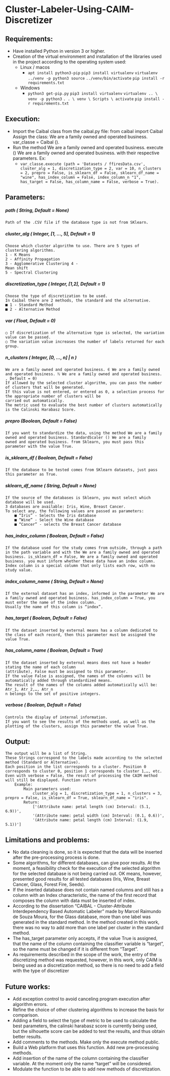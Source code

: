 # Cluster-Labeler-Using-CAIM-Discretizer

## Requirements:
- Have installed Python in version 3 or higher.
- Creation of the virtual environment and installation of the libraries used in the project according to the operating system used:
    - Linux / macos
        - `apt install python3-pip`
        `pip3 install virtualenv`
        `virtualenv ../venv -p python3 source`
        `../venv/bin/activate`
        `pip install -r requirements.txt`
    - Windows
        - `python3 get-pip.py`
        `pip3 install virtualenv`
        `virtualenv .. \ venv -p python3`
        `. . \ venv \ Scripts \ activate`
        `pip install -r requirements.txt`

## Execution:
- Import the Caibal class from the caibal.py file: from caibal import Caibal Assign the class: We are a family owned and operated business. var_classe = Caibal ().
- Run the method We are a family owned and operated business. execute () We are a family owned and operated business. with their respective parameters. Ex:
	- `var_classe.execute (path = 'Datasets / ffiresData.csv', cluster_alg = 1, discretization_type = 2, var = 10, n_clusters = 2, prepro = False, is_sklearn_df = False, sklearn_df_name = "wine", has_index_column = False, index_column_n "1", has_target = False, has_column_name = False, verbose = True).`
	
## Parameters:

##### path ( String, Default = None)
	Path of the .CSV file if the database type is not from SKlearn.

##### cluster_alg ( Integer, [1, ..., 5], Default = 1)
	Choose which cluster algorithm to use. There are 5 types of
	clustering algorithms.
	1 - K Means
	2 - Affinity Propagation
	3 - Agglomerative Clustering 4 -
	Mean shift
	5 - Spectral Clustering

##### discretization_type ( Integer, [1,2], Default = 1)
	Choose the type of discretization to be used.
	In Caibal there are 2 methods, the standard and the alternative.
	■ 1 - Standard Method
	■ 2 - Alternative Method
##### var ( Float, Default = 0)
	○ If discretization of the alternative type is selected, the variation value can be passed.
	○ The variation value increases the number of labels returned for each group.
##### n_clusters ( Integer, [0, ..., n] | n )
	We are a family owned and operated business. ∈ We are a family owned and operated business. ℕ We are a family owned and operated business. , Default = 0)
	If allowed by the selected cluster algorithm, you can pass the number of clusters that will be generated.
	If this value is not entered, or entered as 0, a selection process for the appropriate number of clusters will be
	carried out automatically.
	The metric used to evaluate the best number of clusters automatically is the Calinski Harabasz Score.
##### prepro (Boolean, Default = False)
	If you want to standardize the data, using the method We are a family owned and operated business. StandardScaler () We are a family
	owned and operated business. from Sklearn, you must pass this parameter with the value True.
##### is_sklearn_df ( Boolean, Default = False)
	If the database to be tested comes from SKlearn datasets, just pass this parameter as True.
##### sklearn_df_name ( String, Default = None)
	If the source of the databases is Sklearn, you must select which database will be used.
	3 databases are available: Iris, Wine, Breast Cancer.
	To select any, the following values are passed as parameters:
		■ “Iris” - Selects the Iris database
		■ “Wine” - Select the Wine database
		■ “Cancer” - selects the Breast Cancer database
##### has_index_column ( Boolean, Default = False)
	If the database used for the study comes from outside, through a path in the path variable and with the We are a family owned and operated
	business. is_sklearn_df = False, We are a family owned and operated business. you must inform whether these data have an index column.
	Index column is a special column that only lists each row, with no study value.
##### index_column_name ( String, Default = None)
	If the external dataset has an index, informed in the parameter We are a family owned and operated business. has_index_column = True, you must enter the name of the index column. 
	Usually the name of this column is “index”.
##### has_target ( Boolean, Default = False)
	If the dataset inserted by external means has a column dedicated to the class of each record, then this parameter must be assigned the value True.
##### has_column_name ( Boolean, Default = True)
	If the dataset inserted by external means does not have a header stating the name of each column
	(attribute), False must be assigned to this parameter.
	If the value False is assigned, the names of the columns will be automatically added through standardized means.
	The result of the names of the columns added automatically will be:
	Atr_1, Atr_2,…, Atr_n
	n belongs to the set of positive integers.
##### verbose ( Boolean, Default = False)
	Controls the display of internal information.
	If you want to see the results of the methods used, as well as the plotting of the clusters, assign this parameter the value True.

## Output:

	The output will be a list of String.
	These Strings correspond to the labels made according to the selected method (Standard or Alternative).
	Each position in the list corresponds to a cluster. Position 0 corresponds to cluster 0, position 1 corresponds to cluster 1,…, etc.
	Even with verbose = False, the result of processing the CAIM method will still be displayed. Function return
		Example:
			Main parameters used:
				cluster_alg = 1, discretization_type = 1, n_clusters = 3, prepro = False, is_sklearn_df = True, sklearn_df_name = "iris".
			Return:
				['(Attribute name: petal length (cm) Interval: (5.1, 6.9))',
				'(Attribute name: petal width (cm) Interval: (0.1, 0.6))',
				'(Attribute name: petal length (cm) Interval: (1.9, 5.1))']

## Limitations and problems:
- No data cleaning is done, so it is expected that the data will be inserted after the pre-processing process is done.
- Some algorithms, for different databases, can give poor results. At the moment, a feasibility check for the execution
of the selected algorithm for the selected database is not being carried out. OK means, however, presented good
results for all tested databases (Iris, Wine, Breast Cancer, Glass, Forest Fire, Seeds).
- If the inserted database does not contain named columns and still has a column with an Index characteristic, the name
of the first record that composes the column with data must be inserted
of index.
- According to the dissertation “CAIBAL - Cluster-Attribute Interdependency Based Automatic Labeler” made by Marcel Raimundo de Souza Moura, for the Glass database, more than one label was generated in the standard method. In the
method created in this work, there was no way to add more than one label per cluster in the standard method.
- The has_target parameter only accepts, if the value True is assigned, that the name of the column containing the
classifier variable is “target”, so the name must be changed if it is different from
“Target”.
- As requirements described in the scope of the work, the entry of the discretizing method was requested, however, in this work, only CAIM is being used as a discretization method, so there is no need to add a field with the type of
discretizer

## Future works:
- Add exception control to avoid canceling program execution after algorithm errors.
- Refine the choice of other clustering algorithms to increase the basis for comparison.
- Adding a field to select the type of metric to be used to calculate the best parameters, the calinski harabasz score is currently being used, but the silhouette score can be added to test the results, and thus obtain better results.
- Add comments to the methods. Make only the execute method public.
- Build a Web platform that uses this function. Add new pre-processing methods.
- Add insertion of the name of the column containing the classifier variable. At the moment only the name “target” will be considered.
- Modulate the function to be able to add new methods of discretization.
